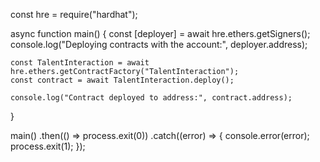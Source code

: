 const hre = require("hardhat");

async function main() {
    const [deployer] = await hre.ethers.getSigners();
    console.log("Deploying contracts with the account:", deployer.address);

    const TalentInteraction = await hre.ethers.getContractFactory("TalentInteraction");
    const contract = await TalentInteraction.deploy();

    console.log("Contract deployed to address:", contract.address);
}

main()
    .then(() => process.exit(0))
    .catch((error) => {
        console.error(error);
        process.exit(1);
    });

